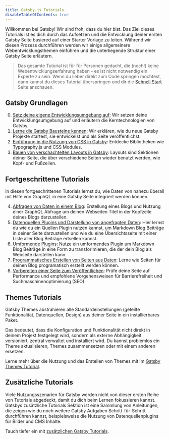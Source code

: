 ```yaml
---
title: Gatsby.js Tutorials
disableTableOfContents: true
---
```


Willkommen bei Gatsby! Wir sind froh, dass du hier bist. Das Ziel dieses
Tutorials ist es dich durch das Aufsetzen und die Entwicklung deiner ersten
Gatsby Seite basiered auf einer Starter Vorlage zu leiten. Während wir diesen
Prozess durchführen werden wir einige allgemeinere Webentwicklungsthemen
einführen und die unterliegende Struktur einer Gatsby Seite erläutern.

> Das gesamte Tutorial ist für für Personen gedacht, die (noch!) keine
> Webentwicklungserfahrung haben - es ist nicht notwendig ein Experte zu sein.
> Wenn du lieber direkt zum Code springen möchtest, dann kannst du dieses
> Tutorial überspringen und dir die [Schnell Start](/docs/quick-start) Seite
> anschauen.

## Gatsby Grundlagen

0. [Setz deine eigene Entwicklungsumgebung auf](/tutorial/part-zero/): Wir
   setzen deine Entwicklungsumgebung auf und erläutern die Kerntechnologien von
   Gatsby.
1. [Lerne die Gatsby Bausteine kennen](/tutorial/part-one/): Wir erklären,
   wie du neue Gatsby Projekte startest, sie entwickelst und als Seite
   veröffentlichst.
2. [Einführung in die Nutzung von CSS in Gatsby](/tutorial/part-two/): Entdecke
   Bibliotheken wie Typography.js und CSS Modules.
3. [Bauen von verschachtelten Layouts in Gatsby](/tutorial/part-three/):
   Layouts sind Sektionen deiner Seite, die über verschiedene Seiten wieder
   benutzt werden, wie Kopf- und Fußzeilen.

## Fortgeschrittene Tutorials

In diesen fortgeschrittenen Tutorials lernst du, wie Daten von nahezu
überall mit Hilfe von GraphQL in eine Gatsby Seite integriert werden können.

4. [Abfragen von Daten in einem Blog](/tutorial/part-four/): Erstellung eines
   Blogs und Nutzung einer GraphQL Abfrage um deinen Webseiten Titel in der
   Kopfzeile deines Blogs darzustellen.
5. [Datenquellen Plugins und Darstellung von angefragten Daten](/tutorial/part-five/):
   Hier lernst du wie du ein Quellen Plugin nutzen kannst, um Markdown
   Blog Beiträge in deiner Seite darzustellen und wie du eine Übersichtsseite mit
   einer Liste aller Blog Beiträge ertsellen kannst.
6. [Umformende Plugins](/tutorials/part-six/): Nutze ein umformendes
   Plugin um Markdown Blog Beiträge in eine Form zu transforimieren, die der
   dein Blog als Webseite darstellen kann.
7. [Programmatisches Erstellen von Seiten aus Daten](/tutorial/part-seven/):
   Lerne wie Seiten für deinen Blog programatisch erstellt werden können.
8. [Vorbereiten einer Seite zum Veröffentlichen](/tutorial/part-eight/):
   Prüfe deine Seite auf Performance und empfohlene Vorgehensweisen
   für Barrierefreiheit und Suchmaschinenoptimierung (SEO).

## Themes Tutorials

Gatsby Themes abstrahieren alle Standardeinstellungen (geteilte Funktionalität,
Datenquellen, Design) aus deiner Seite in ein installierbares Paket.

Das bedeutet, dass die Konfiguration und Funktionalität nicht direkt in deinem
Projekt festgelegt wird, sondern als externe Abhängigkeit versioniert, zentral
verwaltet und installiert wird. Du kannst problemlos ein Theme aktualisieren,
Themes zusammensetzen oder mit einem anderen ersetzen.

Lerne mehr über die Nutzung und das Erstellen von Themes mit im
[Gatsby Themes Tutorial](/tutorial/theme-tutorials/).

## Zusätzliche Tutorials

Viele Nutzungsszenarien für Gatsby werden nicht von dieser
ersten Reihe von Tutorials abgedeckt, damit du dich beim Lernen fokussieren kannst.
Gatsbys zusätzliche Tutorials Sektion ist eine Sammlung von Anleitungen, die
zeigen wie du noch weitere Gatsby Aufgaben Schritt-für-Schritt durchführen
kannst, beispielsweise die Nutzung von Datenquellenplugins für Bilder und CMS
Inhalte.

Tauch tiefer ein mit [zusätzlichen Gatsby Tutorials](/tutorial/additional-tutorials).

